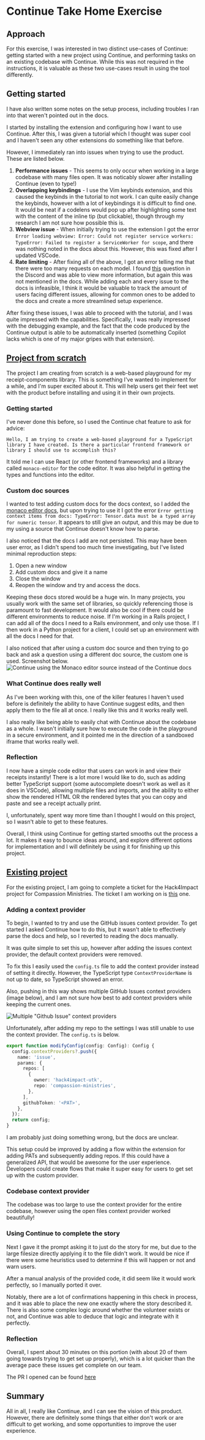 # Continue Take Home Exercise

## Approach
For this exercise, I was interested in two distinct use-cases of Continue: getting started with a new project using Continue, and performing tasks on an existing codebase with Continue. While this was not required in the instructions, it is valuable as these two use-cases result in using the tool differently.

## Getting started
I have also written some notes on the setup process, including troubles I ran into that weren't pointed out in the docs.

I started by installing the extension and configuring how I want to use Continue. After this, I was given a tutorial which I thought was super cool and I haven't seen any other extensions do something like that before.

However, I immediately ran into issues when trying to use the product. These are listed below.
1. **Performance issues** - This seems to only occur when working in a large codebase with many files open. It was noticably slower after installing Continue (even to type!)
2. **Overlapping keybindings** - I use the Vim keybinds extension, and this caused the keybinds in the tutorial to not work. I can quite easily change the keybinds, however with a lot of keybindings it is difficult to find one. It would be neat if a codelens would pop up after highlighting some text with the content of the inline tip (but clickable), though through my research I am not sure how possible this is.
3. **Webview issue** - When initially trying to use the extension I got the error `Error loading webview: Error: Could not register service workers: TypeError: Failed to register a ServiceWorker for scope`, and there was nothing noted in the docs about this. However, this was fixed after I updated VSCode.
4. **Rate limiting** - After fixing all of the above, I got an error telling me that there were too many requests on each model. I found [this](https://discord.com/channels/1108621136150929458/1219699580719861872) question in the Discord and was able to view more information, but again this was not mentioned in the docs. While adding each and every issue to the docs is infeasible, I think it would be valuable to track the amount of users facing different issues, allowing for common ones to be added to the docs and create a more streamlined setup experience.

After fixing these issues, I was able to proceed with the tutorial, and I was quite impressed with the capabilities. Specifically, I was really impressed with the debugging example, and the fact that the code produced by the Continue output is able to be automatically inserted (something Copilot lacks which is one of my major gripes with that extension).

## [Project from scratch](https://github.com/zaviermiller/continue-takehome/tree/main/rc-playground)
The project I am creating from scratch is a web-based playground for my receipt-components library. This is something I've wanted to implement for a while, and I'm super excited about it. This will help users get their feet wet with the product before installing and using it in their own projects.

### Getting started
I've never done this before, so I used the Continue chat feature to ask for advice:

```
Hello, I am trying to create a web-based playground for a TypeScript library I have created. Is there a particular frontend framework or library I should use to accomplish this?
```

It told me I can use React (or other frontend frameworks) and a library called `monaco-editor` for the code editor. It was also helpful in getting the types and functions into the editor.

### Custom doc sources
I wanted to test adding custom docs for the docs context, so I added the [monaco editor docs](https://microsoft.github.io/monaco-editor/docs.html), but upon trying to use it I got the error `Error getting context items from docs: TypeError: Tensor.data must be a typed array for numeric tensor`. It appears to still give an output, and this may be due to my using a source that Continue doesn't know how to parse.

I also noticed that the docs I add are not persisted. This may have been user error, as I didn't spend too much time investigating, but I've listed minimal reproduction steps:
1. Open a new window
2. Add custom docs and give it a name
3. Close the window
4. Reopen the window and try and access the docs.

Keeping these docs stored would be a huge win. In many projects, you usually work with the same set of libraries, so quickly referencing those is paramount to fast development. It would also be cool if there could be different environments to reduce noise. If I'm working in a Rails project, I can add all of the docs I need to a Rails environment, and only use those. If I then work in a Python project for a client, I could set up an environment with all the docs I need for that.

I also noticed that after using a custom doc source and then trying to go back and ask a question using a different doc source, the custom one is used. Screenshot below.
![Continue using the Monaco editor source instead of the Continue docs](./images/using-incorrect-context.png)

### What Continue does really well
As I've been working with this, one of the killer features I haven't used before is definitely the ability to have Continue suggest edits, and then apply them to the file all at once. I really like this and it works really well.

I also really like being able to easily chat with Continue about the codebase as a whole. I wasn't initially sure how to execute the code in the playground in a secure environment, and it pointed me in the direction of a sandboxed iframe that works really well.

### Reflection
I now have a simple code editor that users can work in and view their receipts instantly! There is a lot more I would like to do, such as adding better TypeScript support (some autocomplete doesn't work as well as it does in VSCode), allowing multiple files and imports, and the ability to either show the rendered HTML OR the rendered bytes that you can copy and paste and see a receipt actually print.

I, unfortunately, spent way more time than I thought I would on this project, so I wasn't able to get to these features.

Overall, I think using Continue for getting started smooths out the process a lot. It makes it easy to bounce ideas around, and explore different options for implementation and I will definitely be using it for finishing up this project.

## [Existing project](https://github.com/hack4impact-utk/compassion-ministries/tree/2754832f044b6ea99cca64378abd8d4bae6078d7)

For the existing project, I am going to complete a ticket for the Hack4Impact project for Compassion Ministries. The ticket I am working on is [this](https://github.com/hack4impact-utk/compassion-ministries/issues/269) one.

### Adding a context provider
To begin, I wanted to try and use the GitHub issues context provider. To get started I asked Continue how to do this, but it wasn't able to effectively parse the docs and help, so I reverted to reading the docs manually.

It was quite simple to set this up, however after adding the issues context provider, the default context providers were removed.

To fix this I easily used the `config.ts` file to add the context provider instead of setting it directly. However, the TypeScript type `ContextProviderName` is not up to date, so TypeScript showed an error.

Also, pushing in this way shows multiple GitHub Issues context providers (image below), and I am not sure how best to add context providers while keeping the current ones.

![Multiple "Github Issue" context providers](./images/multiple-gh-issues.png)

Unfortunately, after adding my repo to the settings I was still unable to use the context provider. The `config.ts` is below.

```typescript
export function modifyConfig(config: Config): Config {
  config.contextProviders?.push({
    name: 'issue',
    params: {
      repos: [
        {
          owner: 'hack4impact-utk',
          repo: 'compassion-ministries',
        },
      ],
      githubToken: '<PAT>',
    },
  });
  return config;
}

```
I am probably just doing something wrong, but the docs are unclear.

This setup could be improved by adding a flow within the extension for adding PATs and subsequently adding repos. If this could have a generalized API, that would be awesome for the user experience. Developers could create flows that make it super easy for users to get set up with the custom provider.

### Codebase context provider
The codebase was too large to use the context provider for the entire codebase, however using the open files context provider worked beautifully!

### Using Continue to complete the story
Next I gave it the prompt asking it to just do the story for me, but due to the large filesize directly applying it to the file didn't work. It would be nice if there were some heuristics used to determine if this will happen or not and warn users.

After a manual analysis of the provided code, it did seem like it would work perfectly, so I manually ported it over.

Notably, there are a lot of confirmations happening in this check in process, and it was able to place the new one exactly where the story described it. There is also some complex logic around whether the volunteer exists or not, and Continue was able to deduce that logic and integrate with it perfectly.

### Reflection
Overall, I spent about 30 minutes on this portion (with about 20 of them going towards trying to get set up properly), which is a lot quicker than the average pace these issues get complete on our team.

The PR I opened can be found [here](https://github.com/hack4impact-utk/compassion-ministries/pull/386)

## Summary
All in all, I really like Continue, and I can see the vision of this product. However, there are definitely some things that either don't work or are difficult to get working, and some opportunities to improve the user experience.
